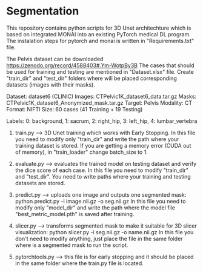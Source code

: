 # Segmentation

This repository contains python scripts for 3D Unet architechture which is based on integrated MONAI into an existing PyTorch medical DL program. The instalation steps for pytorch and monai is written in "Requirements.txt" file.

The Pelvis dataset can be downloaded https://zenodo.org/record/4588403#.Ym-WotpBy3B
The cases that should be used for training and testing are mentioned in "Dataset.xlsx" file. 
Create "train_dir" and "test_dir" folders where will be placed corresponding datasets (images with their masks).

Dataset: dataset6 (CLINIC) 
Images: CTPelvic1K_dataset6_data.tar.gz
Masks: CTPelvic1K_dataset6_Anonymized_mask.tar.gz
Target: Pelvis
Modality: CT
Format: NIFTI
Size: 60 cases (41 Training + 19 Testing)

Labels: 
0: background, 
1: sacrum, 
2: right_hip, 
3: left_hip, 
4: lumbar_vertebra    

1) train.py --> 3D Unet training which works with Early Stopping.
   In this file you need to modify only "train_dir" and write the path where your training dataset is stored. 
   If you are getting a memory error (CUDA out of memory), in "train_loader" change batch_size to 1.

2) evaluate.py --> evaluates the trained model on testing dataset and verify the dice score of each case. 
   In this file you need to modify "train_dir" and "test_dir". You need to write paths where your training and testing datasets are stored. 

3) predict.py --> uploads one image and outputs one segmented mask: python predict.py -i image.nii.gz -o seg.nii.gz
   In this file you need to modify only "model_dir" and write the path where the model file "best_metric_model.pth" is saved after training.
   
4) slicer.py --> transforms segmented mask to make it suitable for 3D slicer visualization: python slicer.py -i seg.nii.gz -o name.nii.gz
   In this file you don't need to modify anything, just place the file in the same folder where is a segmented mask to run the script.

5) pytorchtools.py --> this file is for early stopping and it should be placed in the same folder where the train.py file is located. 
